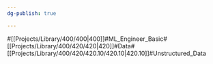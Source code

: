 ```yaml
---
dg-publish: true

---
```

#[[Projects/Library/400/400\|400]]#ML_Engineer_Basic#[[Projects/Library/400/420/420\|420]]#Data#[[Projects/Library/400/420/420.10/420.10\|420.10]]#Unstructured_Data

